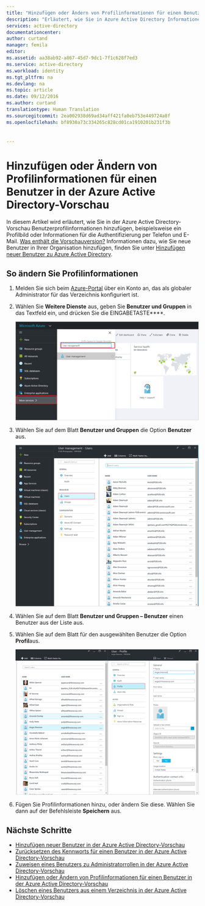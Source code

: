 ```yaml
---
title: "Hinzufügen oder Ändern von Profilinformationen für einen Benutzer in der Azure Active Directory-Vorschau | Microsoft Docs"
description: "Erläutert, wie Sie in Azure Active Directory Informationen (z.B. ein Profilbild) zum Benutzerprofil hinzufügen."
services: active-directory
documentationcenter: 
author: curtand
manager: femila
editor: 
ms.assetid: aa38ab92-a867-45d7-9dc1-7f1c628f7ed3
ms.service: active-directory
ms.workload: identity
ms.tgt_pltfrm: na
ms.devlang: na
ms.topic: article
ms.date: 09/12/2016
ms.author: curtand
translationtype: Human Translation
ms.sourcegitcommit: 2ea002938d69ad34aff421fa0eb753e449724a8f
ms.openlocfilehash: bf8930a73c334265c828cd01ca1910201b231f3b


---
```

# <a name="add-or-change-profile-information-for-a-user-in-azure-active-directory-preview"></a>Hinzufügen oder Ändern von Profilinformationen für einen Benutzer in der Azure Active Directory-Vorschau
In diesem Artikel wird erläutert, wie Sie in der Azure Active Directory-Vorschau Benutzerprofilinformationen hinzufügen, beispielsweise ein Profilbild oder Informationen für die Authentifizierung per Telefon und E-Mail. [Was enthält die Vorschauversion?](active-directory-preview-explainer.md) Informationen dazu, wie Sie neue Benutzer in Ihrer Organisation hinzufügen, finden Sie unter [Hinzufügen neuer Benutzer zu Azure Active Directory](active-directory-users-create-azure-portal.md).

## <a name="to-change-profile-information"></a>So ändern Sie Profilinformationen
1. Melden Sie sich beim [Azure-Portal](https://portal.azure.com) über ein Konto an, das als globaler Administrator für das Verzeichnis konfiguriert ist.
2. Wählen Sie **Weitere Dienste** aus, geben Sie **Benutzer und Gruppen** in das Textfeld ein, und drücken Sie die EINGABETASTE****.
   
   ![Öffnen der Benutzerverwaltung](./media/active-directory-users-profile-azure-portal/create-users-user-management.png)
3. Wählen Sie auf dem Blatt **Benutzer und Gruppen** die Option **Benutzer** aus.
   
   ![Öffnen des Blatts „Benutzer“](./media/active-directory-users-profile-azure-portal/create-users-open-users-blade.png)
4. Wählen Sie auf dem Blatt **Benutzer und Gruppen – Benutzer** einen Benutzer aus der Liste aus.
5. Wählen Sie auf dem Blatt für den ausgewählten Benutzer die Option **Profil**aus.
   
    ![Öffnen der Arbeitsinformationen](./media/active-directory-users-profile-azure-portal/active-directory-create-users-profile.png)
6. Fügen Sie Profilinformationen hinzu, oder ändern Sie diese. Wählen Sie dann auf der Befehlsleiste **Speichern** aus.

## <a name="next-steps"></a>Nächste Schritte
* [Hinzufügen neuer Benutzer in der Azure Active Directory-Vorschau](active-directory-users-create-azure-portal.md)
* [Zurücksetzen des Kennworts für einen Benutzer in der Azure Active Directory-Vorschau](active-directory-users-reset-password-azure-portal.md)
* [Zuweisen eines Benutzers zu Administratorrollen in der Azure Active Directory-Vorschau](active-directory-users-assign-role-azure-portal.md)
* [Hinzufügen oder Ändern von Profilinformationen für einen Benutzer in der Azure Active Directory-Vorschau](active-directory-users-work-info-azure-portal.md)
* [Löschen eines Benutzers aus einem Verzeichnis in der Azure Active Directory-Vorschau](active-directory-users-delete-user-azure-portal.md)




<!--HONumber=Nov16_HO3-->


